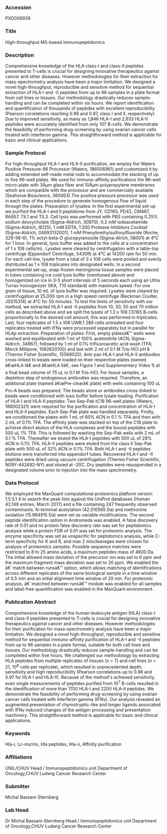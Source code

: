 ### Accession
PXD006939

### Title
High-throughput MS-based immunopeptidomics

### Description
Comprehensive knowledge of the HLA class-I and class-II peptides presented to T-cells is crucial for designing innovative therapeutics against cancer and other diseases. However methodologies for their extraction for mass-spectrometry analysis have been a major limitation. We designed a novel high-throughput, reproducible and sensitive method for sequential extraction of HLA-I and -II peptides from up to 96 samples in a plate format from cell lines or tissues. Our methodology drastically reduces sample-handling and can be completed within six hours. We report identification and quantification of thousands of peptides with excellent reproducibility (Pearson correlations reaching 0.98 and 0.97, class I and II, respectively). Due to improved sensitivity, as many as 1,846 HLA-I and 2,633 HLA-II peptides were accurately identified from only 107 B-cells. We demonstrate the feasibility of performing drug-screening by using ovarian cancer cells treated with interferon gamma. This straightforward method is applicable for basic and clinical applications.

### Sample Protocol
For high-throughput HLA-I and HLA-II purification, we employ the Waters Positive Pressure-96 Processor (Waters, 186006961) and customized it by adding extended self-made metal rods to accommodate the stacking of up to five 96-well plates. We used for immuno-affinity purifications the 96-well micro-plate with 3Âµm glass fiber and 10Âµm polypropylene membranes which are compatible with the processor and are commercially available (Seahorse Bioscience, 360063).The positive pressure processor was used in each step of the procedure to generate homogenous flow of liquid through the plates.  Preparation of lysates: In the first experimental set-up we purified the HLA-I and II peptidome from JY, CD165, PD42, CM467, RA957, TIL1 and TIL3. Cell lysis was performed with PBS containing 0.25% sodium deoxycholate (Sigma-Aldrich, 30970), 0.2 mM iodoacetamide (Sigma-Aldrich, I6125), 1 mM EDTA, 1:200 Protease Inhibitors Cocktail (Sigma-Aldrich, 04693132001), 1 mM Phenylmethylsulfonylfluoride (Roche, 329-98-6), 1% octyl-beta-D glucopyranoside (Sigma-Alrich, 08001) at 4°C for 1 hour.  In general, lysis buffer was added to the cells at a concentration of 1 x 108 cells/mL. Lysates were cleared by centrifugation with a table-top centrifuge (Eppendorf Centrifuge, 5430R) at 4°C at 14200 rpm for 50 min. For each cell line, lysate from a total of 3 x 108 cells were pooled and evenly distributed as 1 x 108 triplicates into designated wells. In a second experimental set-up, snap-frozen meningioma tissue samples were placed in tubes containing ice cold lysis buffer (mentioned above) and homogenized on ice in 3-5 short intervals of 5 seconds each using an Ultra Turrax homogenizer (IKA, T10 standard) with maximum speed. For one gram of tissue, 10 mL of lysis buffer was required. Lysates were cleared by centrifugation at 25,000 rpm in a high speed centrifuge (Beckman Coulter, JSS15314) at 4°C for 50 minutes. To test the limits of sensitivity with our method, we extracted HLA-I and -II peptides from 10, 30, 50 and 70 million cells as described above and we split the lysate of 1.3 x 108 CD165 B-cells proportionally to the desired cell amount; this was performed in triplicates. Last, four replicates of 1.5 x 108 UWB.1 289 cells untreated and four replicates treated with IFNy were processed separately but in parallel for HLAp extraction. Preparation of plates: First, empty platesâ€™ wells were washed and equilibrated with 1 ml of 100% acetonitrile (ACN; Sigma-Aldrich, 34967), followed by 1 ml of 0.1% trifluoroacetic acid wash (TFA; Merck Millipore, 1082620100)  and last with 2 ml of 0.1 M Tris-HCl pH 8 (Thermo Fisher Scientific, 15568025). Anti-pan HLA-I and HLA-II antibodies cross-linked to beads were loaded on their respective plates (named â€œHLA Iâ€ and â€œHLA IIâ€, see Figure 1 and Supplementary Video 1) at a final bead volume of 75 uL in 0.1 M Tris-HCl. For tissue samples, a depletion step of endogenous antibodies was required. Therefore, an additional plate (named â€œPre-clearâ€ plate) with wells containing 100 uL Pro-A beads was prepared. The beads alone or antibodies cross-linked to beads were conditioned with lysis buffer before lysate loading. Purification of HLA-I and HLA-II peptides: Two Sep-Pak tC18 96-well plates (Waters, 186002321) were required for the purification and concentration of HLA-I and HLA-II peptides. Each Sep-Pak plate was handled separately. Firstly, we conditioned the plates with 1 mL of 80% ACN in 0.1 % TFA and then with 2 mL of 0.1% TFA. The affinity plate was stacked on top of the C18 plate to achieve direct elution of the HLA complexes and the bound peptides with 500 uL 1% TFA. This is followed by washing the Sep-Pak wells with 2 mL of 0.1 % TFA. Thereafter we eluted the HLA-I peptides with 500 uL of 28% ACN in 0.1% TFA. HLA-II peptides were eluted from the class II Sep-Pak plate with 500 uL of 32% ACN in 0.1% TFA. Both HLA-I and -II peptides elutions were transferred into eppendorf tubes. Recovered HLA-I and -II peptides were dried using vacuum centrifugation (Thermo Fisher Scientific, N09Y-442492-NY) and stored at -20C. Dry peptides were resuspended in a designated volume prior to injection into the mass spectrometry.

### Data Protocol
We employed the MaxQuant computational proteomics platform version 1.5.5.1 4 to search the peak lists against the UniProt databases (Human 42,148 entries, March 2017) and a file containing 247 frequently observed contaminants. N-terminal acetylation (42.010565 Da) and methionine oxidation (15.994915 Da) were set as variable modifications. The second peptide identification option in Andromeda was enabled. A false discovery rate of 0.01 and no protein false discovery rate was set for peptidomics analysis while a protein FDR of 0.01 was set for proteomic analysis. The enzyme specificity was set as unspecific for peptidomics analysis, while C-term specificity for K and R, and max 2 miscleavages were chosen for analysis of proteomics samples. Possible sequence matches were restricted to 8 to 25 amino acids, a maximum peptides mass of 4600 Da. The initial allowed mass deviation of the precursor ion was set to 6 ppm and the maximum fragment mass deviation was set to 20 ppm. We enabled the â€˜match between runsâ€™ option, which allows matching of identifications across different replicates of the same biological sample in a time window of 0.5 min and an initial alignment time window of 20 min. For proteomic analysis, â€˜matched between runsâ€™ module was enabled for all samples and label-free quantification was enabled in the MaxQuant environment.

### Publication Abstract
Comprehensive knowledge of the human leukocyte antigen (HLA) class-I and class-II peptides presented to T-cells is crucial for designing innovative therapeutics against cancer and other diseases. However methodologies for their purification for mass-spectrometry analysis have been a major limitation. We designed a novel high-throughput, reproducible and sensitive method for sequential immuno-affinity purification of HLA-I and -II peptides from up to 96 samples in a plate format, suitable for both cell lines and tissues. Our methodology drastically reduces sample-handling and can be completed within five hours. We challenged our methodology by extracting HLA peptides from multiple replicates of tissues (<i>n</i> = 7) and cell lines (<i>n</i> = 21, 10<sup>8</sup> cells per replicate), which resulted in unprecedented depth, sensitivity and high reproducibility (Pearson correlations up to 0.98 and 0.97 for HLA-I and HLA-II). Because of the method's achieved sensitivity, even single measurements of peptides purified from 10<sup>7</sup> B-cells resulted in the identification of more than 1700 HLA-I and 2200 HLA-II peptides. We demonstrate the feasibility of performing drug-screening by using ovarian cancer cells treated with interferon gamma (IFN&#x3b3;). Our analysis revealed an augmented presentation of chymotryptic-like and longer ligands associated with IFN&#x3b3; induced changes of the antigen processing and presentation machinery. This straightforward method is applicable for basic and clinical applications.

### Keywords
Hla-i, Lc-ms/ms, Hla peptides, Hla-ii, Affinity purification

### Affiliations
UNIL/CHUV
Head / Immunopeptidomics unit Department of Oncology,CHUV Ludwig Cancer Research Center

### Submitter
Michal Bassani-Sternberg

### Lab Head
Dr Michal Bassani-Sternberg
Head / Immunopeptidomics unit Department of Oncology,CHUV Ludwig Cancer Research Center


